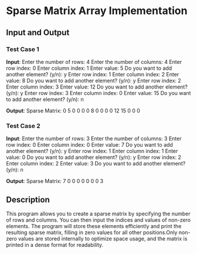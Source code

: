 # Sparse Matrix Array Implementation


## Input and Output

### Test Case 1

**Input**:
Enter the number of rows: 4
Enter the number of columns: 4
Enter row index: 0
Enter column index: 1
Enter value: 5
Do you want to add another element? (y/n): y
Enter row index: 1
Enter column index: 2
Enter value: 8
Do you want to add another element? (y/n): y
Enter row index: 2
Enter column index: 3
Enter value: 12
Do you want to add another element? (y/n): y
Enter row index: 3
Enter column index: 0
Enter value: 15
Do you want to add another element? (y/n): n


**Output**:
Sparse Matrix:
0 5 0 0
0 0 8 0
0 0 0 12
15 0 0 0

### Test Case 2

**Input**:
Enter the number of rows: 3
Enter the number of columns: 3
Enter row index: 0
Enter column index: 0
Enter value: 7
Do you want to add another element? (y/n): y
Enter row index: 1
Enter column index: 1
Enter value: 0
Do you want to add another element? (y/n): y
Enter row index: 2
Enter column index: 2
Enter value: 3
Do you want to add another element? (y/n): n


**Output**:
Sparse Matrix:
7 0 0
0 0 0
0 0 3


## Description

This program allows you to create a sparse matrix by specifying the number of rows and columns. You can then input the indices and values of non-zero elements. The program will store these elements efficiently and print the resulting sparse matrix, filling in zero values for all other positions.Only non-zero values are stored internally to optimize space usage, and the matrix is printed in a dense format for readability.
